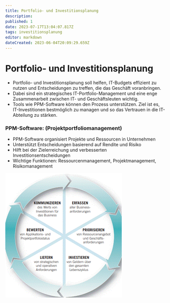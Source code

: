```yaml
---
title: Portfolio- und Investitionsplanung
description: 
published: 1
date: 2023-07-17T13:04:07.817Z
tags: investitionsplanung
editor: markdown
dateCreated: 2023-06-04T20:09:29.659Z
---
```


# Portfolio- und Investitionsplanung

- Portfolio- und Investitionsplanung soll helfen, IT-Budgets effizient zu nutzen und Entscheidungen zu treffen, die das Geschäft voranbringen.
- Dabei sind ein strategisches IT-Portfolio-Management und eine enge Zusammenarbeit zwischen IT- und Geschäftsleuten wichtig.
- Tools wie PPM-Software können den Prozess unterstützen. Ziel ist es, IT-Investitionen bestmöglich zu managen und so das Vertrauen in die IT-Abteilung zu stärken.

### PPM-Software: (Projektportfoliomanagement)

- PPM-Software organisiert Projekte und Ressourcen in Unternehmen
- Unterstützt Entscheidungen basierend auf Rendite und Risiko
- Hilft bei der Zielerreichung und verbesserten Investitionsentscheidungen
- Wichtige Funktionen: Ressourcenmanagement, Projektmanagement, Risikomanagement

![portfolio_und_investitions.gif](/fom/semester-4/it-management/portfolio_und_investitions.gif)
